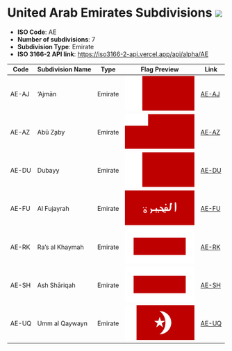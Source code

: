# United Arab Emirates Subdivisions ![](https://flagcdn.com/h40/ae.png)

- **ISO Code**: AE
- **Number of subdivisions**: 7
- **Subdivision Type**: Emirate
- **ISO 3166-2 API link**: https://iso3166-2-api.vercel.app/api/alpha/AE

| Code  | Subdivision Name         | Type | Flag Preview | Link |
|-------|--------------------------|--------------| -------------- |----------|
| AE-AJ | ‘Ajmān | Emirate | <img src='https://raw.githubusercontent.com/amckenna41/iso3166-flag-icons/main/iso3166-2-icons/AE/AE-AJ.svg' height='80'> | [AE-AJ](https://github.com/amckenna41/iso3166-flag-icons/blob/main/iso3166-2-icons/AE/AE-AJ.svg) |
| AE-AZ | Abū Z̧aby | Emirate | <img src='https://raw.githubusercontent.com/amckenna41/iso3166-flag-icons/main/iso3166-2-icons/AE/AE-AZ.svg' height='80'> | [AE-AZ](https://github.com/amckenna41/iso3166-flag-icons/blob/main/iso3166-2-icons/AE/AE-AZ.svg) |
| AE-DU | Dubayy | Emirate | <img src='https://raw.githubusercontent.com/amckenna41/iso3166-flag-icons/main/iso3166-2-icons/AE/AE-DU.svg' height='80'> | [AE-DU](https://github.com/amckenna41/iso3166-flag-icons/blob/main/iso3166-2-icons/AE/AE-DU.svg) |
| AE-FU | Al Fujayrah | Emirate | <img src='https://raw.githubusercontent.com/amckenna41/iso3166-flag-icons/main/iso3166-2-icons/AE/AE-FU.svg' height='80'> | [AE-FU](https://github.com/amckenna41/iso3166-flag-icons/blob/main/iso3166-2-icons/AE/AE-FU.png) |
| AE-RK | Ra’s al Khaymah | Emirate | <img src='https://raw.githubusercontent.com/amckenna41/iso3166-flag-icons/main/iso3166-2-icons/AE/AE-RK.png' height='80'> | [AE-RK](https://github.com/amckenna41/iso3166-flag-icons/blob/main/iso3166-2-icons/AE/AE-RK.png) |
| AE-SH | Ash Shāriqah | Emirate | <img src='https://raw.githubusercontent.com/amckenna41/iso3166-flag-icons/main/iso3166-2-icons/AE/AE-SH.svg' height='80'> | [AE-SH](https://github.com/amckenna41/iso3166-flag-icons/blob/main/iso3166-2-icons/AE/AE-SH.svg) |
| AE-UQ | Umm al Qaywayn | Emirate | <img src='https://raw.githubusercontent.com/amckenna41/iso3166-flag-icons/main/iso3166-2-icons/AE/AE-UQ.svg' height='80'> | [AE-UQ](https://github.com/amckenna41/iso3166-flag-icons/blob/main/iso3166-2-icons/AE/AE-UQ.svg) |
